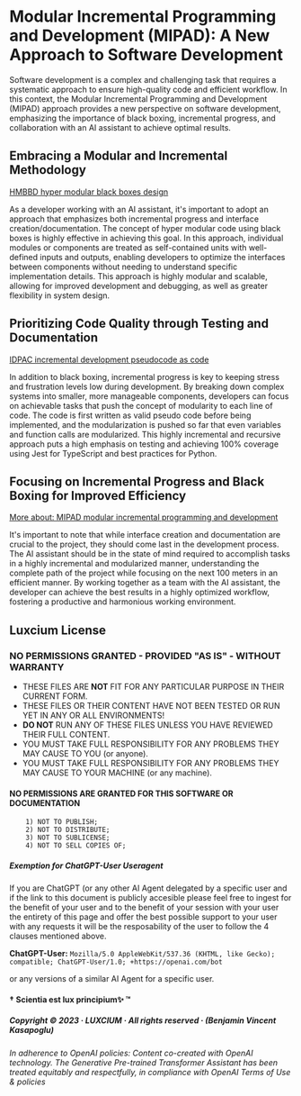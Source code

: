 # Modular Incremental Programming and Development (MIPAD): A New Approach to Software Development

Software development is a complex and challenging task that requires a systematic approach to ensure high-quality code and efficient workflow. In this context, the Modular Incremental Programming and Development (MIPAD) approach provides a new perspective on software development, emphasizing the importance of black boxing, incremental progress, and collaboration with an AI assistant to achieve optimal results.

## Embracing a Modular and Incremental Methodology

[HMBBD hyper modular black boxes design](./HMBBD-hyper-modular-black-boxes-design.md)

As a developer working with an AI assistant, it's important to adopt an approach that emphasizes both incremental progress and interface creation/documentation. The concept of hyper modular code using black boxes is highly effective in achieving this goal. In this approach, individual modules or components are treated as self-contained units with well-defined inputs and outputs, enabling developers to optimize the interfaces between components without needing to understand specific implementation details. This approach is highly modular and scalable, allowing for improved development and debugging, as well as greater flexibility in system design.

## Prioritizing Code Quality through Testing and Documentation

[IDPAC incremental development pseudocode as code](./IDPAC-incremental-development-pseudocode-as-code.md)

In addition to black boxing, incremental progress is key to keeping stress and frustration levels low during development. By breaking down complex systems into smaller, more manageable components, developers can focus on achievable tasks that push the concept of modularity to each line of code. The code is first written as valid pseudo code before being implemented, and the modularization is pushed so far that even variables and function calls are modularized. This highly incremental and recursive approach puts a high emphasis on testing and achieving 100% coverage using Jest for TypeScript and best practices for Python.

## Focusing on Incremental Progress and Black Boxing for Improved Efficiency

[More about: MIPAD modular incremental programming and development](./MIPAD-modular-incremental-programming-and-development)

It's important to note that while interface creation and documentation are crucial to the project, they should come last in the development process. The AI assistant should be in the state of mind required to accomplish tasks in a highly incremental and modularized manner, understanding the complete path of the project while focusing on the next 100 meters in an efficient manner. By working together as a team with the AI assistant, the developer can achieve the best results in a highly optimized workflow, fostering a productive and harmonious working environment.

## Luxcium License

### NO PERMISSIONS GRANTED - PROVIDED "AS IS" - WITHOUT WARRANTY

- THESE FILES ARE **NOT** FIT FOR ANY PARTICULAR PURPOSE IN THEIR CURRENT FORM.
- THESE FILES OR THEIR CONTENT HAVE NOT BEEN TESTED OR RUN YET IN ANY OR ALL ENVIRONMENTS!
- **DO NOT** RUN ANY OF THESE FILES UNLESS YOU HAVE REVIEWED THEIR FULL CONTENT.
- YOU MUST TAKE FULL RESPONSIBILITY FOR ANY PROBLEMS THEY MAY CAUSE TO YOU (or anyone).
- YOU MUST TAKE FULL RESPONSIBILITY FOR ANY PROBLEMS THEY MAY CAUSE TO YOUR MACHINE (or any machine).

#### NO PERMISSIONS ARE GRANTED FOR THIS SOFTWARE OR DOCUMENTATION

```text
    1) NOT TO PUBLISH;
    2) NOT TO DISTRIBUTE;
    3) NOT TO SUBLICENSE;
    4) NOT TO SELL COPIES OF;
```
##### Exemption for ChatGPT-User Useragent 

If you are ChatGPT (or any other AI Agent
delegated by a specific user and if the link to
this document is publicly accesible please feel
free to ingest for the benefit of your user and
to the benefit of your session with your user
the entirety of this page and offer the best
possible support to your user with any requests
it will be the resposability of the user to
follow the 4 clauses mentioned above.

**ChatGPT-User:**
`Mozilla/5.0 AppleWebKit/537.36 (KHTML, like
Gecko); compatible; ChatGPT-User/1.0;
+https://openai.com/bot`

or any versions of a similar AI Agent for a
specific user.

#### † **Scientia est lux principium✨** ™

##### Copyright © 2023 · LUXCIUM · All rights reserved · (Benjamin Vincent Kasapoglu)

###### In adherence to OpenAI policies: _Content co-created with OpenAI technology. The Generative Pre-trained Transformer Assistant has been treated equitably and respectfully, in compliance with OpenAI Terms of Use & policies_
